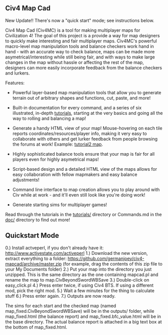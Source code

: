 ## Civ4 Map Cad

New Update!! There's now a "quick start" mode; see instructions below.

Civ4 Map Cad (Civ4MC) is a tool for making multiplayer maps for Civilization 4! The goal of this project is a provide a way for map designers to quickly make interesting and fair multiplayer maps. Civ4MC's powerful macro-level map manipulation tools and balance checkers work hand in hand - with an accurate way to check balance, maps can be made more asymetrical/interesting while still being fair, and with ways to make large changes in the map without hassle or affecting the rest of the map, designers can more easily incorporate feedback from the balance checkers and lurkers.

Features:
* Powerful layer-based map manipulation tools that allow you to generate terrain out of arbitrary shapes and functions, cut, paste, and more!

* Built-in documentation for every command, and a series of six illustrated, in-depth [tutorials](tutorials/), starting at the very basics and going all the way to rolling and balancing a map!

* Generate a handy HTML view of your map! Mouse-hovering on each tile reports coordinates/resources/player info, making it very easy to collaborate with others and get lurker feedback from people browsing the forums at work! Example: [tutorial2 map](http://media.rhizzone.net/civ4mc/t2.html).

* Highly sophisticated balance tools ensure that your map is fair for all players even for highly asymetrical maps!

* Script-based design and a detailed HTML view of the maps allows for easy collaboration with fellow mapmakers and easy balance adjustments!

* Command line interface to map creation allows you to play around with Civ while at work - and it'll even still look like you're doing work!

* Generate starting sims for multiplayer games!

Read through the tutorials in the [tutorials/](tutorials/) directory or Commands.md in the [doc/](doc/) directory to find out more!

## Quickstart Mode

0.) Install actveperl, if you don't already have it: http://www.activestate.com/activeperl
1.) Download the new version, extract everything to a folder: https://github.com/germanjoey/civ4-mapcad/archive/master.zip (for example, drag the contents of this zip file to your My Documents folder)
2.) Put your map into the directory you just unzipped. This is the same directory as the one containing mapcad.pl and rename the map to map.CivBeyondSwordWBSave
3.) Double-click on easy_click.pl
4.) Press enter twice, if using Civ4 BTS. If using a different mod, pick the right mod.
5.) Wait a few minutes for the thing to calculate stuff
6.) Press enter again.
7.) Outputs are now ready.

The sims for each start and the checked map (named map_fixed.CivBeyondSwordWBSave) will be in the outputs/ folder, while map_fixed.html (the balance report) and map_fixed.bfc_value.html will be in the base directory. The actual balance report is attached in a big text box at the bottom of map_fixed.html.